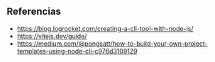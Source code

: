 

## Referencias

- https://blog.logrocket.com/creating-a-cli-tool-with-node-js/
- https://vitejs.dev/guide/
- https://medium.com/@pongsatt/how-to-build-your-own-project-templates-using-node-cli-c976d3109129
